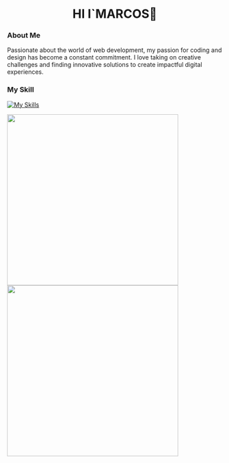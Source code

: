 
<h1 align="center" color="green">HI I`MARCOS👋</h1>

### About Me
Passionate about the world of web development, my passion for coding and design has become a constant commitment. I love taking on creative challenges and finding innovative solutions to create impactful digital experiences.

### My Skill
[![My Skills](https://skillicons.dev/icons?i=js,html,css,ts,react,git)](https://skillicons.dev)

<div >
  <img width="400" src="https://github-readme-stats.vercel.app/api?username=MarcosApodaca&theme=vue-dark&show_icons=true&hide_border=true&count_private=true" />
  <div>
  <img width="400"  src="https://github-readme-stats.vercel.app/api/top-langs/?username=MarcosApodaca&theme=vue-dark&show_icons=true&hide_border=true&layout=compact" />
  </div>
</div>

